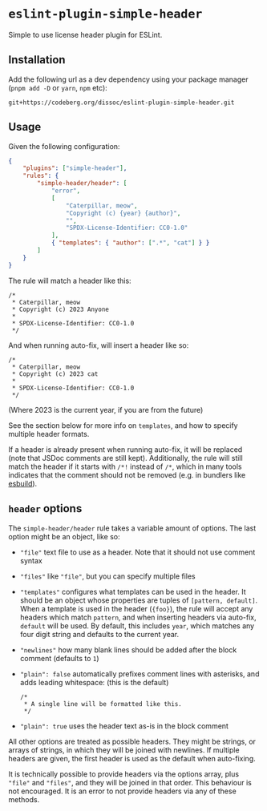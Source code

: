 # `eslint-plugin-simple-header`

Simple to use license header plugin for ESLint.

## Installation

Add the following url as a dev dependency using your package manager (`pnpm add -D` or `yarn`, `npm` etc):

    git+https://codeberg.org/dissoc/eslint-plugin-simple-header.git

## Usage

Given the following configuration:

``` json
{
    "plugins": ["simple-header"],
    "rules": {
        "simple-header/header": [
            "error",
            [
                "Caterpillar, meow",
                "Copyright (c) {year} {author}",
                "",
                "SPDX-License-Identifier: CC0-1.0"
            ],
            { "templates": { "author": [".*", "cat"] } }
        ]
    }
}
```

The rule will match a header like this:

    /*
     * Caterpillar, meow
     * Copyright (c) 2023 Anyone
     *
     * SPDX-License-Identifier: CC0-1.0
     */

And when running auto-fix, will insert a header like so:

    /*
     * Caterpillar, meow
     * Copyright (c) 2023 cat
     *
     * SPDX-License-Identifier: CC0-1.0
     */

(Where 2023 is the current year, if you are from the future)

See the section below for more info on `templates`, and how to specify multiple header formats.

If a header is already present when running auto-fix, it will be replaced (note that JSDoc comments are still kept).
Additionally, the rule will still match the header if it starts with `/*!` instead of `/*`, which in many tools
indicates that the comment should not be removed (e.g. in bundlers like
[esbuild](https://esbuild.github.io/api/#legal-comments)).

## `header` options

The `simple-header/header` rule takes a variable amount of options. The last option might be an object, like so:

- `"file"` text file to use as a header. Note that it should not use comment syntax

- `"files"` like `"file"`, but you can specify multiple files

- `"templates"` configures what templates can be used in the header. It should be an object whose properties are tuples
  of `[pattern, default]`. When a template is used in the header (`{foo}`), the rule will accept any headers which match
  `pattern`, and when inserting headers via auto-fix, `default` will be used. By default, this includes `year`, which
  matches any four digit string and defaults to the current year.

- `"newlines"` how many blank lines should be added after the block comment (defaults to `1`)

- `"plain": false` automatically prefixes comment lines with asterisks, and adds leading whitespace: (this is the
  default)

      /*
       * A single line will be formatted like this.
       */

- `"plain": true` uses the header text as-is in the block comment

All other options are treated as possible headers. They might be strings, or arrays of strings, in which they will be
joined with newlines. If multiple headers are given, the first header is used as the default when auto-fixing.

It is technically possible to provide headers via the options array, plus `"file"` and `"files"`, and they will be
joined in that order. This behaviour is not encouraged. It is an error to not provide headers via any of these methods.
